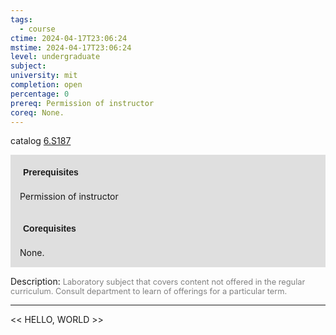 ```yaml
---
tags:
  - course
ctime: 2024-04-17T23:06:24
mstime: 2024-04-17T23:06:24
level: undergraduate
subject: 
university: mit
completion: open
percentage: 0
prereq: Permission of instructor
coreq: None.
---
```


catalog [6.S187](http://student.mit.edu/catalog/m6e.html#6.S187)

<span style="display: block; padding: 15px; background-color: rgb(100, 100, 100, 0.2);"><font id="m_prereq3526_0" style="display: block; font-family: Arial, sans-serif; font-weight: bold; padding: 5px">Prerequisites</font><br><span id="prereq3526_0">Permission of instructor</span></span>
<span style="display: block; padding: 15px; background-color: rgb(100, 100, 100, 0.2);"><font id="m_coreq3526_0" style="display: block; font-family: Arial, sans-serif; font-weight: bold; padding: 5px">Corequisites</font><br><span id="coreq3526_0">None.</span></span>

<font style="">Description:</font>
<font style="color: grey; font-size: 0.8rem;">Laboratory subject that covers content not offered in the regular curriculum. Consult department to learn of offerings for a particular term.</font>



---

<< HELLO, WORLD >>

